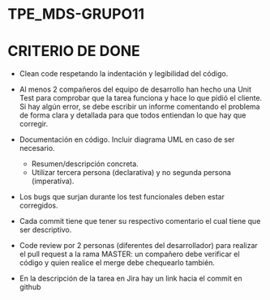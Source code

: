 # TPE_MDS-GRUPO11

# CRITERIO DE DONE

- Clean code respetando la indentación y legibilidad del código.

- Al menos 2 compañeros del equipo de desarrollo han hecho una Unit Test para comprobar que la tarea funciona y hace lo que pidió el cliente. Si hay algún error, se debe escribir un informe comentando el problema de forma clara y detallada para que todos entiendan lo que hay que corregir.

- Documentación en código. Incluir diagrama UML en caso de ser necesario.
    - Resumen/descripción concreta. 
    - Utilizar tercera persona (declarativa) y no segunda persona (imperativa).

- Los bugs que surjan durante los test funcionales deben estar corregidos.

- Cada commit tiene que tener su respectivo comentario el cual tiene que ser descriptivo.

- Code review por 2 personas (diferentes del desarrollador)  para realizar el pull request a la rama MASTER: un compañero debe verificar el código y quien realice el merge debe chequearlo también.

- En la descripción de la tarea en Jira hay un link hacia el commit en github
